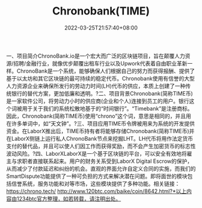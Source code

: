 ﻿---
weight: 
title: "Chronobank(TIME)"
description: "ChronoBank.io是一个宏大而广泛的区块链，旨在颠覆人力资源/招聘/金融行业，就像优步颠覆出租车行业以及Upwork代表着自由职业革新一样"
date: 2022-03-25T21:57:40+08:00
lastmod: 2022-03-25T16:45:40+08:00
draft: false
authors: ["Metabd"]
featuredImage: "chronobanktime.webp"
link: ""
tags: ["数字代币","Chronobank(TIME)"]
categories: ["navigation"]
navigation: ["数字代币"]
lightgallery: true
toc: true
pinned: false
recommend: false
recommend1: false
---
一、项目简介ChronoBank.io是一个宏大而广泛的区块链项目，旨在颠覆人力资源/招聘/金融行业，就像优步颠覆出租车行业以及Upwork代表着自由职业革新一样。ChronoBank是一个系统，能够确保人们根据自己的努力而获得报酬、提供了基于以太坊和其它区块链的最可持续的稳定代币。Chronobank使用有信誉的大型人力资源企业来确保所发行的劳动力时间(LH)代币的供应，本质上创建了一种传统银行的替代方案，更加低廉和透明。?二、项目背景Chronobank(简称TIME币)是一家软件公司，将劳动力小时的供应商(企业和个人)连接到员工的用户。银行这个词被用于关于我们的系统松散地基于的“时间银行”。“Timebank”是注册商标。因此，Chronobank(简称TIME币)使用“chrono”这个词，意思是相同的，并且用在许多单词中，如“天文钟”。?三、项目应用TIME币令牌被用来为系统的开发提供资金。在LaborX推出后，TIME币持有者将能够存储Chronobank(简称TIME币)并在LaborX侧链上运行私人ChronoBank节点来挖掘LHT。LH代币将用作法定货币支付的替代品，并且可以使人们因工作而获得奖励，而不会产生加密货币的标志性波动风险。?四、LaborXLaborX是一个基于区块链的平台，可以安全有效地将雇主与求职者直接联系起来。用户的财务关系受到LaborX Digital Escrow的保护，从而减少了付款延迟和纠纷的机会。直观的界面允许自定义合同的实施，而我们的SmartDispute功能提供了一种可负担的方式来解决潜在问题。即将面世的模块包括信誉系统，服务功能和对等市场，这些模块提供了多种功能。相关链接：https://chrono.tech/
http://www.120btc.com/baike/coin/8642.html?*以上内容由1234btc官方整理，如若转载，请注明出处。
